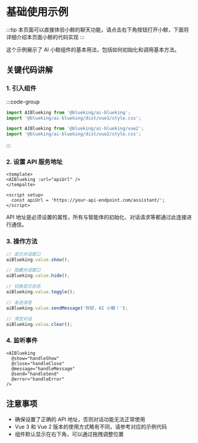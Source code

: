 <script setup>
import { onMounted, defineAsyncComponent } from 'vue';

const prefix = (import.meta.env.BK_API_URL_TMPL || '')
  .replace('{api_name}', import.meta.env.BK_API_GATEWAY_NAME || '')
  .replace('http', 'https');

const apiUrl = `${prefix}/prod/bk_plugin/plugin_api/assistant/`;


const AIBlueking = defineAsyncComponent({
  loader: () => import('@blueking/ai-blueking'),
});

onMounted(() => {
  // Use dynamic import() which runs only on the client here
  import('@blueking/ai-blueking/dist/vue3/style.css');
});
</script>

# 基础使用示例
:::tip
本页面可以直接体验小鲸的聊天功能，请点击右下角按钮打开小鲸，下面将详细介绍本页面小鲸的代码实现
:::

这个示例展示了 AI 小鲸组件的基本用法，包括如何初始化和调用基本方法。

<ClientOnly>
<AIBlueking :url="apiUrl" />
</ClientOnly>

## 关键代码讲解

### 1. 引入组件
:::code-group

```js [Vue3]
import AIBlueking from '@blueking/ai-blueking';
import '@blueking/ai-blueking/dist/vue3/style.css';
```

```js [Vue2]
import AIBlueking from '@blueking/ai-blueking/vue2';
import '@blueking/ai-blueking/dist/vue2/style.css';
```
:::

### 2. 设置 API 服务地址

```Vue
<template>
<AIBlueking :url="apiUrl" />
</tempalte>

<script setup>
  const apiUrl = 'https://your-api-endpoint.com/assistant/';
</script>
```

API 地址是必须设置的属性，所有与智能体的初始化、对话请求等都通过此连接进行通信。

### 3. 操作方法

```js
// 显示对话窗口
aiBlueking.value.show();

// 隐藏对话窗口
aiBlueking.value.hide();

// 切换显示状态
aiBlueking.value.toggle();

// 发送消息
aiBlueking.value.sendMessage('你好，AI 小鲸！');

// 清空对话
aiBlueking.value.clear();
```

### 4. 监听事件

```vue
<AIBlueking
  @show="handleShow"
  @close="handleClose"
  @message="handleMessage"
  @send="handleSend"
  @error="handleError"
/>
```

## 注意事项

- 确保设置了正确的 API 地址，否则对话功能无法正常使用
- Vue 3 和 Vue 2 版本的使用方式略有不同，请参考对应的示例代码
- 组件默认显示在右下角，可以通过拖拽调整位置 